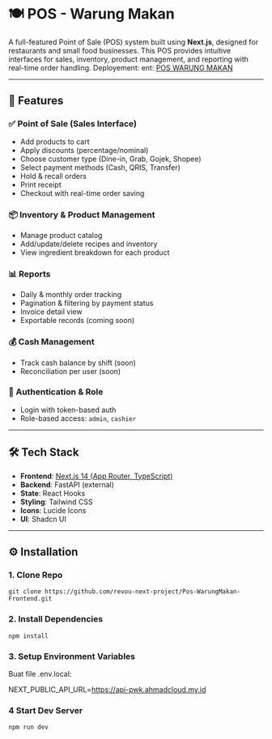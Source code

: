 # 🍽️ POS - Warung Makan

A full-featured Point of Sale (POS) system built using **Next.js**, designed for restaurants and small food businesses. This POS provides intuitive interfaces for sales, inventory, product management, and reporting with real-time order handling.
Deployement: ent: [POS WARUNG MAKAN](https://pos-project-revou.vercel.app/)

---

## 🚀 Features

### ✅ Point of Sale (Sales Interface)
- Add products to cart
- Apply discounts (percentage/nominal)
- Choose customer type (Dine-in, Grab, Gojek, Shopee)
- Select payment methods (Cash, QRIS, Transfer)
- Hold & recall orders
- Print receipt
- Checkout with real-time order saving

### 📦 Inventory & Product Management
- Manage product catalog
- Add/update/delete recipes and inventory
- View ingredient breakdown for each product

### 📊 Reports
- Daily & monthly order tracking
- Pagination & filtering by payment status
- Invoice detail view
- Exportable records (coming soon)

### 💰 Cash Management
- Track cash balance by shift (soon)
- Reconciliation per user (soon)

### 🔐 Authentication & Role
- Login with token-based auth
- Role-based access: `admin`, `cashier`

---

## 🛠️ Tech Stack

- **Frontend**: [Next.js 14 (App Router, TypeScript)](https://nextjs.org/)
- **Backend**: FastAPI (external)
- **State**: React Hooks
- **Styling**: Tailwind CSS
- **Icons**: Lucide Icons
- **UI**: Shadcn UI

---

## ⚙️ Installation

### 1. Clone Repo

`git clone https://github.com/revou-next-project/Pos-WarungMakan-Frontend.git`

### 2. Install Dependencies

`npm install`

### 3. Setup Environment Variables
Buat file .env.local:

NEXT_PUBLIC_API_URL=https://api-pwk.ahmadcloud.my.id

### 4 Start Dev Server

`npm run dev`
